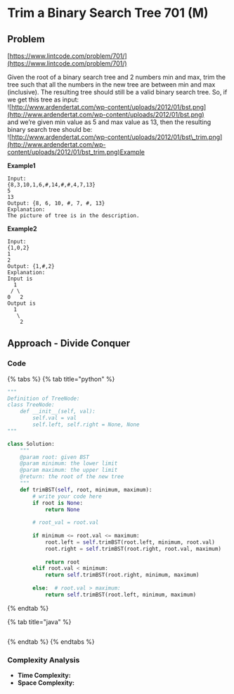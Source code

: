 # Trim a Binary Search Tree 701 \(M\)

## Problem

[https://www.lintcode.com/problem/701/](https://www.lintcode.com/problem/701/)

Given the root of a binary search tree and 2 numbers min and max, trim the tree such that all the numbers in the new tree are between min and max \(inclusive\). The resulting tree should still be a valid binary search tree. So, if we get this tree as input:  
![http://www.ardendertat.com/wp-content/uploads/2012/01/bst.png](http://www.ardendertat.com/wp-content/uploads/2012/01/bst.png)  
and we’re given min value as 5 and max value as 13, then the resulting binary search tree should be:  
![http://www.ardendertat.com/wp-content/uploads/2012/01/bst\_trim.png](http://www.ardendertat.com/wp-content/uploads/2012/01/bst_trim.png)Example

**Example1**

```text
Input: 
{8,3,10,1,6,#,14,#,#,4,7,13}
5
13
Output: {8, 6, 10, #, 7, #, 13}
Explanation:
The picture of tree is in the description.
```

**Example2**

```text
Input: 
{1,0,2}
1
2
Output: {1,#,2}
Explanation:
Input is 
  1
 / \
0   2
Output is
  1
   \
    2
```

## Approach - Divide Conquer

### Code

{% tabs %}
{% tab title="python" %}
```python
"""
Definition of TreeNode:
class TreeNode:
    def __init__(self, val):
        self.val = val
        self.left, self.right = None, None
"""

class Solution:
    """
    @param root: given BST
    @param minimum: the lower limit
    @param maximum: the upper limit
    @return: the root of the new tree 
    """
    def trimBST(self, root, minimum, maximum):
        # write your code here
        if root is None:
            return None
        
        # root_val = root.val
        
        if minimum <= root.val <= maximum:
            root.left = self.trimBST(root.left, minimum, root.val)
            root.right = self.trimBST(root.right, root.val, maximum)
            
            return root
        elif root.val < minimum:
            return self.trimBST(root.right, minimum, maximum)
        
        else:  # root.val > maximum:
            return self.trimBST(root.left, minimum, maximum)
```
{% endtab %}

{% tab title="java" %}
```

```
{% endtab %}
{% endtabs %}

### Complexity Analysis

* **Time Complexity:**
* **Space Complexity:**

